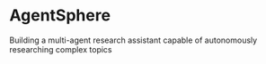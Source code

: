 # AgentSphere
Building a multi-agent research assistant capable of autonomously researching complex topics
